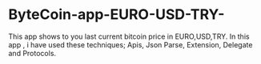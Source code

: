 # ByteCoin-app-EURO-USD-TRY-
This app shows to you last current bitcoin price in EURO,USD,TRY. In this app , i have used these techniques; Apis, Json Parse, Extension, Delegate and Protocols.
